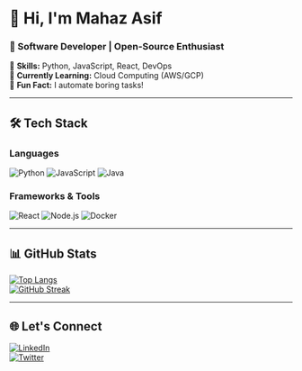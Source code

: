 # 👋 Hi, I'm Mahaz Asif

### 🚀 Software Developer | Open-Source Enthusiast

🔹 **Skills:** Python, JavaScript, React, DevOps  
🔹 **Currently Learning:** Cloud Computing (AWS/GCP)  
🔹 **Fun Fact:** I automate boring tasks!  

---

## 🛠️ **Tech Stack**  

### **Languages**  
![Python](https://img.shields.io/badge/Python-3776AB?style=for-the-badge&logo=python&logoColor=white)
![JavaScript](https://img.shields.io/badge/JavaScript-F7DF1E?style=for-the-badge&logo=javascript&logoColor=black)
![Java](https://img.shields.io/badge/Java-007396?style=for-the-badge&logo=java&logoColor=white)

### **Frameworks & Tools**  
![React](https://img.shields.io/badge/React-61DAFB?style=for-the-badge&logo=react&logoColor=black)
![Node.js](https://img.shields.io/badge/Node.js-339933?style=for-the-badge&logo=node.js&logoColor=white)
![Docker](https://img.shields.io/badge/Docker-2496ED?style=for-the-badge&logo=docker&logoColor=white)

---

## 📊 **GitHub Stats**  

[![Top Langs](https://github-readme-stats.vercel.app/api/top-langs/?username=rjsunny109&layout=compact&theme=dark)](https://github.com/anuraghazra/github-readme-stats)  
[![GitHub Streak](https://streak-stats.demolab.com?user=rjsunny109&theme=dark)](https://git.io/streak-stats)  

---

## 🌐 **Let's Connect**  
[![LinkedIn](https://img.shields.io/badge/LinkedIn-0077B5?style=for-the-badge&logo=linkedin&logoColor=white)](https://linkedin.com/in/yourprofile)  
[![Twitter](https://img.shields.io/badge/Twitter-1DA1F2?style=for-the-badge&logo=twitter&logoColor=white)](https://twitter.com/yourhandle)  
